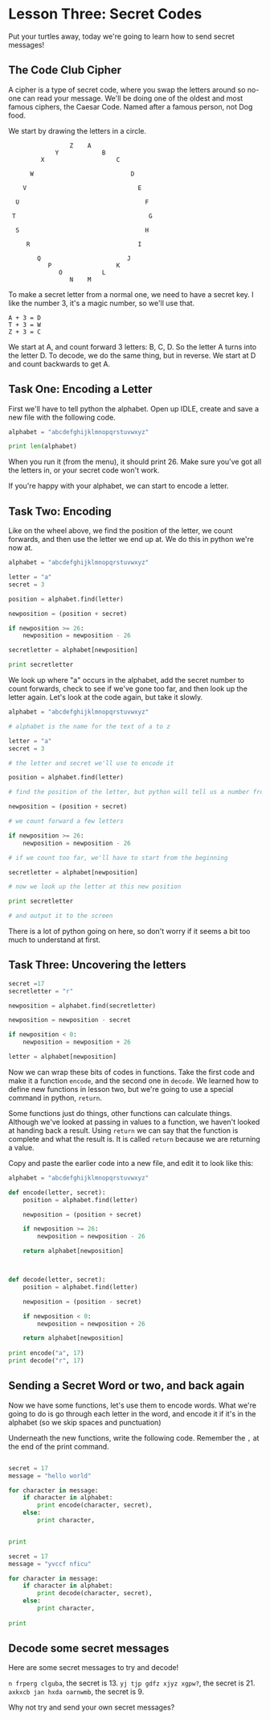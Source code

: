 # Lesson Three: Secret Codes

Put your turtles away, today we're going to learn how to send secret messages!

## The Code Club Cipher

A cipher is a type of secret code, where you swap the letters around so no-one can read your message. We'll be doing one of the oldest and most famous ciphers, the Caesar Code. Named after a famous person, not Dog food.

We start by drawing the letters in a circle.

```
                 Z    A 
             Y            B
         X                    C
                        
      W                           D
                        
    V                               E

  U                                   F
                        
 T                                     G
     
  S                                   H
      
     R                              I

        Q                        J
           P                  K
              O           L
                 N    M
```

To make a secret letter from a normal one, we need to have a secret key.
I like the number 3, it's a magic number, so we'll use that.

```
A + 3 = D
T + 3 = W
Z + 3 = C
```

We start at A, and count forward 3 letters: B, C, D. So the letter A turns into the letter D.
To decode, we do the same thing, but in reverse. We start at D and count backwards to get A.


## Task One: Encoding a Letter

First we'll have to tell python the alphabet. Open up IDLE, create and save a new file
with the following code.

```python
alphabet = "abcdefghijklmnopqrstuvwxyz"

print len(alphabet)
```

When you run it (from the menu), it should print 26. Make sure you've got all the letters in, or your secret code won't work.

If you're happy with your alphabet, we can start to encode a letter. 

## Task Two: Encoding

Like on the wheel above, we find the position of the letter, we count forwards, and then use the letter we end up at. We do this in python
we're now at.

```python
alphabet = "abcdefghijklmnopqrstuvwxyz"

letter = "a"
secret = 3

position = alphabet.find(letter)

newposition = (position + secret)

if newposition >= 26: 
    newposition = newposition - 26

secretletter = alphabet[newposition]

print secretletter
```

We look up where "a" occurs in the alphabet, add the secret number to count forwards, check to see if we've gone too far,
and then look up the letter again. Let's look at the code again, but take it slowly.
```python
alphabet = "abcdefghijklmnopqrstuvwxyz"

# alphabet is the name for the text of a to z

letter = "a"
secret = 3

# the letter and secret we'll use to encode it

position = alphabet.find(letter)

# find the position of the letter, but python will tell us a number from 0 to 25

newposition = (position + secret)

# we count forward a few letters

if newposition >= 26: 
    newposition = newposition - 26

# if we count too far, we'll have to start from the beginning

secretletter = alphabet[newposition]

# now we look up the letter at this new position

print secretletter

# and output it to the screen
```

There is a lot of python going on here, so don't worry if it seems a bit too much to understand at first.

## Task Three: Uncovering the letters 
```python
secret =17
secretletter = "r"

newposition = alphabet.find(secretletter)

newposition = newposition - secret

if newposition < 0:
    newposition = newposition + 26

letter = alphabet[newposition]
```

Now we can wrap these bits of codes in functions. Take the first code and make it a function `encode`, and the second one in `decode`. We learned how to define new functions in lesson two, but we're going to use a special command in python, `return`.

Some functions just do things, other functions can calculate things. Although we've looked at passing in values to a function, we haven't looked at handing back a result. Using `return` we can say that the function is complete and what the result is. It is called `return` because we are returning a value.

Copy and paste the earlier code into a new file, and edit it to look like this:

```python
alphabet = "abcdefghijklmnopqrstuvwxyz"

def encode(letter, secret):
    position = alphabet.find(letter)

    newposition = (position + secret)

    if newposition >= 26: 
        newposition = newposition - 26

    return alphabet[newposition]



def decode(letter, secret):
    position = alphabet.find(letter)

    newposition = (position - secret)

    if newposition < 0: 
        newposition = newposition + 26

    return alphabet[newposition]
    
print encode("a", 17)
print decode("r", 17)
```


## Sending a Secret Word or two, and back again

Now we have some functions, let's use them to encode words. What we're going to do is go through each letter in the word, and encode
it if it's in the alphabet (so we skip spaces and punctuation)

Underneath the new functions, write the following code. Remember the `,` at the end of the print command.

```python

secret = 17
message = "hello world"

for character in message:
    if character in alphabet:
        print encode(character, secret),
    else:
        print character,


print 

secret = 17
message = "yvccf nficu"

for character in message:
    if character in alphabet:
        print decode(character, secret),
    else:
        print character,
        
print
```

## Decode some secret messages

Here are some secret messages to try and decode!

`n frperg clguba`, the secret is 13.
`yj tjp gdfz xjyz xgpw?`, the secret is 21.
`axkxcb jan hxda oarnwmb`, the secret is 9.

Why not try and send your own secret messages? 


